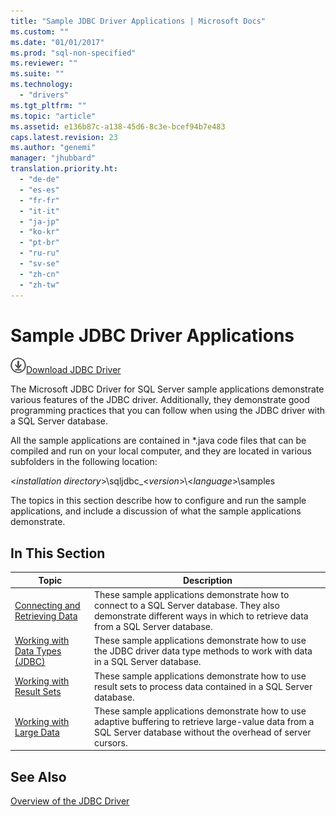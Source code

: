 ```yaml
---
title: "Sample JDBC Driver Applications | Microsoft Docs"
ms.custom: ""
ms.date: "01/01/2017"
ms.prod: "sql-non-specified"
ms.reviewer: ""
ms.suite: ""
ms.technology: 
  - "drivers"
ms.tgt_pltfrm: ""
ms.topic: "article"
ms.assetid: e136b87c-a138-45d6-8c3e-bcef94b7e483
caps.latest.revision: 23
ms.author: "genemi"
manager: "jhubbard"
translation.priority.ht: 
  - "de-de"
  - "es-es"
  - "fr-fr"
  - "it-it"
  - "ja-jp"
  - "ko-kr"
  - "pt-br"
  - "ru-ru"
  - "sv-se"
  - "zh-cn"
  - "zh-tw"
---
```

# Sample JDBC Driver Applications
![Download](../../ssdt/media/download.png)[Download JDBC Driver](http://go.microsoft.com/fwlink/?LinkId=245496)

  The Microsoft JDBC Driver for SQL Server sample applications demonstrate various features of the JDBC driver. Additionally, they demonstrate good programming practices that you can follow when using the JDBC driver with a SQL Server database.  
  
 All the sample applications are contained in *.java code files that can be compiled and run on your local computer, and they are located in various subfolders in the following location:  
  
 \<*installation directory*>\sqljdbc_\<*version*>\\<*language*>\samples  
  
 The topics in this section describe how to configure and run the sample applications, and include a discussion of what the sample applications demonstrate.  
  
## In This Section  
  
|Topic|Description|  
|-----------|-----------------|  
|[Connecting and Retrieving Data](../../connect/jdbc/connecting-and-retrieving-data.md)|These sample applications demonstrate how to connect to a SQL Server database. They also demonstrate different ways in which to retrieve data from a SQL Server database.|  
|[Working with Data Types &#40;JDBC&#41;](../../connect/jdbc/working-with-data-types--jdbc-.md)|These sample applications demonstrate how to use the JDBC driver data type methods to work with data in a SQL Server database.|  
|[Working with Result Sets](../../connect/jdbc/working-with-result-sets.md)|These sample applications demonstrate how to use result sets to process data contained in a SQL Server database.|  
|[Working with Large Data](../../connect/jdbc/working-with-large-data.md)|These sample applications demonstrate how to use adaptive buffering to retrieve large-value data from a SQL Server database without the overhead of server cursors.|  
  
## See Also  
 [Overview of the JDBC Driver](../../connect/jdbc/overview-of-the-jdbc-driver.md)  
  
  